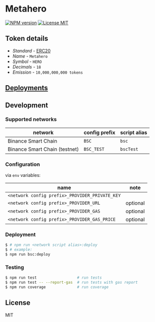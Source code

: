 # Metahero

[![NPM version][npm-image]][npm-url]
[![License MIT][license-image]][license-url]

## Token details

* _Standard_ - [ERC20](https://github.com/ethereum/EIPs/blob/master/EIPS/eip-20.md)
* _Name_ - `Metahero`
* _Symbol_ - `HERO`
* _Decimals_ - `18`
* _Emission_ - `10,000,000,000 tokens`

## [Deployments](../deployments/README.md)

## Development

### Supported networks

| network | config prefix | script alias |
| --- | --- | --- |
| Binance Smart Chain | `BSC` | `bsc` |
| Binance Smart Chain (testnet) | `BSC_TEST` | `bscTest` |

### Configuration

via `env` variables:

| name | note |
| --- | --- |
| `<network config prefix>_PROVIDER_PRIVATE_KEY` | |
| `<network config prefix>_PROVIDER_URL` | optional |
| `<network config prefix>_PROVIDER_GAS` | optional |
| `<network config prefix>_PROVIDER_GAS_PRICE` | optional |

### Deployment

```bash
$ # npm run <network script alias>:deploy
$ # example:
$ npm run bsc:deploy
```

### Testing

```bash
$ npm run test                  # run tests
$ npm run test -- --report-gas  # run tests with gas report
$ npm run coverage              # run coverage
```

## License

MIT

[npm-image]: https://badge.fury.io/js/%40metahero%2Fcontracts.svg
[npm-url]: https://npmjs.org/package/@metahero/contracts
[license-image]: https://img.shields.io/badge/License-MIT-yellow.svg
[license-url]: https://github.com/metahero-token/metahero-contracts/blob/master/LICENSE
